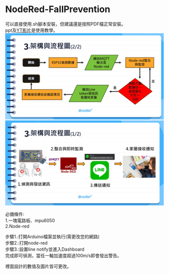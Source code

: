 # NodeRed-FallPrevention

可以直接使用.sh腳本安裝，但建議還是按照PDF檔正常安裝。  
ppt及[YT影片](https://youtu.be/9Z9DbimJpRg)是使用教學。  
![nodered](./node-red1.png)
![nodered](./node-red2.png)

必備條件:  
1.一塊電路板、mpu6050  
2.Node-red  

步驟1.:打開Arduino檔案並執行(需更改您的網路)  
步驟2.:打開node-red  
步驟3.:設置line notify並進入Dashboard  
完成即可偵測，當任一軸加速度超過100m/s即會發出警告。  

裡面設計的數值及圖片皆可更改。
 
